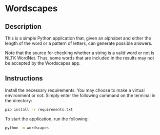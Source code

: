 # Wordscapes

## Description

This is a simple Python application that, given an alphabet and either the length of the word or a pattern of letters, can generate possible answers.

Note that the source for checking whether a string is a valid word or not is NLTK WordNet. Thus, some words that are included in the results may not be accepted by the Wordscapes app.

## Instructions

Install the necessary requirements. You may choose to make a virtual environment or not. Simply enter the following command on the terminal in the directory:

```bash
pip install -r requirements.txt
```

To start the application, run the following:

```bash
python -m wordscapes
```